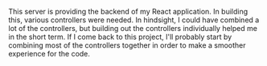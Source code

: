 This server is providing the backend of my React application.
In building this, various controllers were needed. 
In hindsight, I could have combined a lot of the controllers, but building out the controllers individually helped me in the short term.
If I come back to this project, I'll probably start by combining most of the controllers together in order to make a smoother experience for the code.